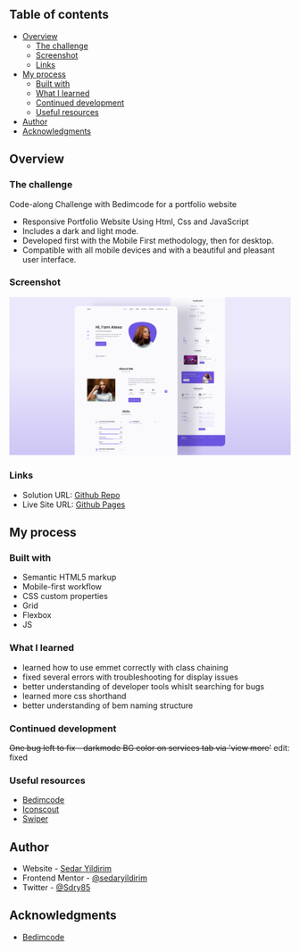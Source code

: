 ## Table of contents

- [Overview](#overview)
  - [The challenge](#the-challenge)
  - [Screenshot](#screenshot)
  - [Links](#links)
- [My process](#my-process)
  - [Built with](#built-with)
  - [What I learned](#what-i-learned)
  - [Continued development](#continued-development)
  - [Useful resources](#useful-resources)
- [Author](#author)
- [Acknowledgments](#acknowledgments)

## Overview

### The challenge

Code-along Challenge with Bedimcode for a portfolio website

- Responsive Portfolio Website Using Html, Css and JavaScript
- Includes a dark and light mode.
- Developed first with the Mobile First methodology, then for desktop.
- Compatible with all mobile devices and with a beautiful and pleasant user interface.

### Screenshot

![](/preview.png)

### Links

- Solution URL: [Github Repo](https://github.com/sedaryildirim/portfolio-project)
- Live Site URL: [Github Pages](https://sedaryildirim.github.io/portfolio-project/)

## My process

### Built with

- Semantic HTML5 markup
- Mobile-first workflow
- CSS custom properties
- Grid
- Flexbox
- JS

### What I learned

- learned how to use emmet correctly with class chaining
- fixed several errors with troubleshooting for display issues
- better understanding of developer tools whislt searching for bugs
- learned more css shorthand
- better understanding of bem naming structure

### Continued development

~~One bug left to fix - darkmode BG color on services tab via 'view more'~~
edit: fixed

### Useful resources

- [Bedimcode](https://www.youtube.com/c/Bedimcode)
- [Iconscout](https://iconscout.com/unicons)
- [Swiper](https://swiperjs.com/)

## Author

- Website - [Sedar Yildirim](https://github.com/sedaryildirim)
- Frontend Mentor - [@sedaryildirim](https://www.frontendmentor.io/profile/sedaryildirim)
- Twitter - [@Sdry85](https://www.twitter.com/sdry85)

## Acknowledgments

- [Bedimcode](https://www.youtube.com/c/Bedimcode)